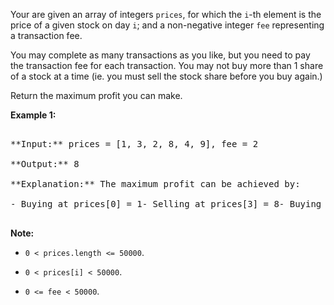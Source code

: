 
Your are given an array of integers `prices`, for which the `i`-th element is the price of a given stock on day `i`; and a non-negative integer `fee` representing a transaction fee.

You may complete as many transactions as you like, but you need to pay the transaction fee for each transaction.  You may not buy more than 1 share of a stock at a time (ie. you must sell the stock share before you buy again.)

Return the maximum profit you can make.

**Example 1:**<br />
<pre>
**Input:** prices = [1, 3, 2, 8, 4, 9], fee = 2
**Output:** 8
**Explanation:** The maximum profit can be achieved by:
- Buying at prices[0] = 1- Selling at prices[3] = 8- Buying at prices[4] = 4- Selling at prices[5] = 9The total profit is ((8 - 1) - 2) + ((9 - 4) - 2) = 8.
</pre>


**Note:**
- `0 < prices.length <= 50000`.
- `0 < prices[i] < 50000`.
- `0 <= fee < 50000`.


